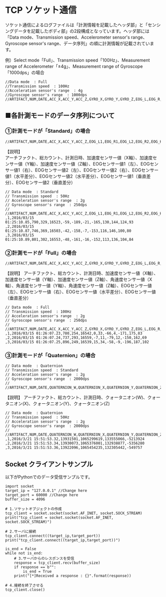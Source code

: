 # TCP ソケット通信<Badge type="danger" text="アカデミック版" />

ソケット通信によるログファイルは「計測情報を記載したヘッダ部」と「センシングデータを記載したボディ部」の2段構成となっています。ヘッダ部には「Data mode、Transmission speed、Accelerometer sensor's range、Gyroscope sensor's range、データ序列」の順に計測情報が記載されています。

>
例）Select mode「Full」、Transmission speed「100Hz」、Measurement range of Accelerometer「±4g」、Measurement range of Gyroscope「1000dps」の場合

```
//Data mode  : Full
//Transmission speed  : 100Hz
//Acceleration sensor's range  : 4g
//Gyroscope sensor's range  : 1000dps
//ARTIFACT,NUM,DATE,ACC_X,ACC_Y,ACC_Z,GYRO_X,GYRO_Y,GYRO_Z,EOG_L,EOG_R,EOG_H,EOG_V
```



## ■各計測モードのデータ序列について


### ①計測モードが「Standard」の場合

```
//ARTIFACT,NUM,DATE,ACC_X,ACC_Y,ACC_Z,EOG_L1,EOG_R1,EOG_L2,EOG_R2,EOG_H1,EOG_H2,EOG_V1,EOG_V2
```

> 
【説明】  
アーチファクト、総カウント、計測日時、加速度センサー値（X軸）、加速度センサー値（Y軸）、加速度センサー値（Z軸）、EOGセンサー値1（左）、EOGセンサー値1（右）、EOGセンサー値2（左）、EOGセンサー値2（右）、EOGセンサー値1（水平差分）、EOGセンサー値2（水平差分）、EOGセンサー値1（垂直差分）、EOGセンサー値2（垂直差分）

```例）
// Data mode  : Standard
// Transmission speed  : 50Hz
// Acceleration sensor's range  : 2g
// Gyroscope sensor's range  : 250dps
//
//ARTIFACT,NUM,DATE,ACC_X,ACC_Y,ACC_Z,EOG_L1,EOG_R1,EOG_L2,EOG_R2,EOG_H1,EOG_H2,EOG_V1,EOG_V2
,1,2016/03/15 01:25:10.85,790,329,16523,-59,-189,-21,-165,130,144,124,93
,2,2016/03/15 01:25:10.87,746,369,16503,-42,-158,-7,-153,116,146,100,80
,3,2016/03/15 01:25:10.89,801,302,16553,-48,-161,-16,-152,113,136,104,84
```


### ②計測モードが「Full」の場合

```
//ARTIFACT,NUM,DATE,ACC_X,ACC_Y,ACC_Z,GYRO_X,GYRO_Y,GYRO_Z,EOG_L,EOG_R,EOG_H,EOG_V
```

> 
【説明】
アーチファクト、総カウント、計測日時、加速度センサー値（X軸）、加速度センサー値（Y軸）、加速度センサー値（Z軸）、角速度センサー値（X軸）、角速度センサー値（Y軸）、角速度センサー値（Z軸）、EOGセンサー値（左）、EOGセンサー値（右）、EOGセンサー値（水平差分）、EOGセンサー値（垂直差分）

```例）
// Data mode  : Full
// Transmission speed  : 100Hz
// Acceleration sensor's range  : 2g
// Gyroscope sensor's range  : 250dps
//
//ARTIFACT,NUM,DATE,ACC_X,ACC_Y,ACC_Z,GYRO_X,GYRO_Y,GYRO_Z,EOG_L,EOG_R,EOG_H,EOG_V
,1,2016/03/15 01:26:07.23,780,254,16542,0,33,-66,4,-171,175,83
,2,2016/03/15 01:26:07.24,737,293,16559,-7,11,-79,12,-150,162,69
,3,2016/03/15 01:26:07.25,896,249,16539,15,34,-58,-9,-196,187,102
```


### ③計測モードが「Quaternion」の場合

```
// Data mode  : Quaternion
// Transmission speed  : Standard
// Acceleration sensor's range  : 2g
// Gyroscope sensor's range  : 2000dps
//
//ARTIFACT,NUM,DATE,QUATERNION_W,QUATERNION_X,QUATERNION_Y,QUATERNION_Z
```

> 
【説明】
アーチファクト、総カウント、計測日時、クォータニオン(W)、クォータニオン(X)、クォータニオン(Y)、クォータニオン(Z)

```例）
// Data mode  : Quaternion
// Transmission speed  : 50Hz
// Acceleration sensor's range  : 2g
// Gyroscope sensor's range  : 2000dps
//
//ARTIFACT,NUM,DATE,QUATERNION_W,QUATERNION_X,QUATERNION_Y,QUATERNION_Z
,1,2016/3/21 15:51:53.32,13931501,1065299619,133555066,-5213924
,2,2016/3/21 15:51:53.34,13930073,1065376001,132938877,-5356280
,3,2016/3/21 15:51:53.36,13922096,1065454235,132305442,-549757
```

## Socket クライアントサンプル

以下がPythonでのデータ受信サンプルです。

```
import socket
target_ip = "127.0.0.1" //Change here
target_port = 60000 //Change here
buffer_size = 4096

# 1.ソケットオブジェクトの作成
tcp_client = socket.socket(socket.AF_INET, socket.SOCK_STREAM)
print("tcp_client = socket.socket(socket.AF_INET, socket.SOCK_STREAM)")

# 2.サーバに接続
tcp_client.connect((target_ip,target_port))
print("tcp_client.connect((target_ip,target_port))")

is_end = False
while not is_end:
    # 3.サーバからのレスポンスを受信
    response = tcp_client.recv(buffer_size)
    if response == b"":
        is_end = True
    print("[*]Received a response : {}".format(response))

# 4.接続を終了させる
tcp_client.close()
```
